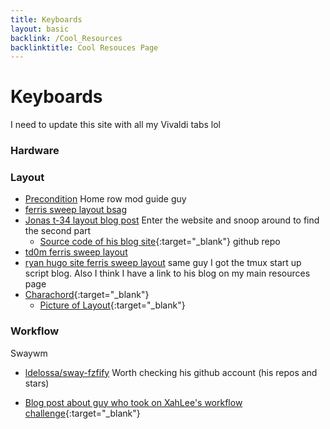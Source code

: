 ```yaml
---
title: Keyboards
layout: basic
backlink: /Cool_Resources
backlinktitle: Cool Resouces Page
---
```


# Keyboards

I need to update this site with all my Vivaldi tabs lol

### Hardware

### Layout

- <a href="https://precondition.github.io/" target="_blank">Precondition</a> Home row mod guide guy
- <a href="https://www.rousette.org.uk/archives/ferris-sweep-keyboard-and-layout/" target="_blank">ferris sweep layout bsag</a>
- [Jonas t-34 layout blog post](https://www.jonashietala.se/blog/2021/06/03/the-t-34-keyboard-layout/) Enter the website and snoop around to find the second part
  - [Source code of his blog site](https://github.com/treeman/jonashietala){:target="\_blank"} github repo
- [td0m ferris sweep layout](https://github.com/td0m/blog/blob/main/content/posts/new-keyboard/index.md)
- [ryan hugo site ferris sweep layout](https://ryan.himmelwright.net/post/building-34-key-layout/) same guy I got the tmux start up script blog. Also I think I have a link to his blog on my main resources page
- [Charachord](https://www.charachorder.com/en-it/products/charachorder-one){:target="\_blank"}
  - [Picture of Layout](https://techunwrapped.com/wp-content/uploads/2022/01/1641914796_606_The-three-dimensional-keyboard-is-here-type-as-fast-as-you.jpg){:target="\_blank"}

### Workflow

Swaywm

- [ldelossa/sway-fzfify](https://github.com/ldelossa/sway-fzfify) Worth checking his github account (his repos and stars)

- [Blog post about guy who took on XahLee's workflow challenge](https://juancastro.xyz/posts/friendship-with-tiling-has-ended/){:target="\_blank"}
